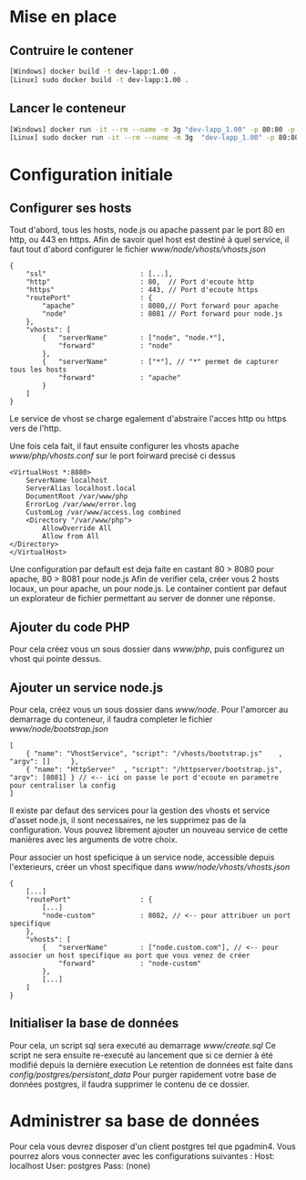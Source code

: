 # Mise en place

## Contruire le contener
```bash
[Windows] docker build -t dev-lapp:1.00 .
[Linux] sudo docker build -t dev-lapp:1.00 .
 ```

 ## Lancer le conteneur
```bash 
[Windows] docker run -it --rm --name -m 3g "dev-lapp_1.00" -p 80:80 -p 443:443 -p 40621:40621 -v "%cd%/www":/var/www -v "%cd%/config/postgres/persistant_data":/var/lib/postgresql/data dev-lapp:1.00
[Linux] sudo docker run -it --rm --name -m 3g  "dev-lapp_1.00" -p 80:80 -p 443:443 -p 40621:40621 -v "`pwd`/www":/var/www -v "`pwd`/config/postgres/persistant_data":/var/lib/postgresql/data dev-lapp:1.00
```

# Configuration initiale

## Configurer ses hosts
Tout d'abord, tous les hosts, node.js ou apache passent par le port 80 en http, ou 443 en https.
Afin de savoir quel host est destiné à quel service, il faut tout d'abord configurer le fichier *www/node/vhosts/vhosts.json*
```
{
    "ssl"                       : [...],
    "http"                      : 80,  // Port d'ecoute http
    "https"                     : 443, // Port d'ecoute https
    "routePort"                 : {
        "apache"                : 8080,// Port forward pour apache
        "node"                  : 8081 // Port forward pour node.js
    },
    "vhosts": [
        {   "serverName"        : ["node", "node.*"],
            "forward"           : "node"
        },
        {   "serverName"        : ["*"], // "*" permet de capturer tous les hosts
            "forward"           : "apache"
        }
    ]
}
```
Le service de vhost se charge egalement d'abstraire l'acces http ou https vers de l'http.

Une fois cela fait, il faut ensuite configurer les vhosts apache *www/php/vhosts.conf* sur le port foirward precisé ci dessus
```
<VirtualHost *:8080>
	ServerName localhost
	ServerAlias localhost.local
	DocumentRoot /var/www/php
	ErrorLog /var/www/error.log
	CustomLog /var/www/access.log combined
	<Directory "/var/www/php">
		AllowOverride All
		Allow from All
</Directory>	
</VirtualHost>
```

Une configuration par default est deja faite en castant 80 > 8080 pour apache, 80 > 8081 pour node.js
Afin de verifier cela, créer vous 2 hosts locaux, un pour apache, un pour node.js. Le container contient par defaut un explorateur de fichier permettant au server de donner une réponse.

## Ajouter du code PHP
Pour cela créez vous un sous dossier dans *www/php*, puis configurez un vhost qui pointe dessus.

## Ajouter un service node.js
Pour cela, créez vous un sous dossier dans *www/node*. Pour l'amorcer au demarrage du conteneur, il faudra completer le fichier *www/node/bootstrap.json*
```
[
    { "name": "VhostService", "script": "/vhosts/bootstrap.js"    , "argv": []     },
    { "name": "HttpServer"  , "script": "/httpserver/bootstrap.js", "argv": [8081] } // <-- ici on passe le port d'ecoute en parametre pour centraliser la config
]
```
Il existe par defaut des services pour la gestion des vhosts et service d'asset node.js, il sont necessaires, ne les supprimez pas de la configuration.
Vous pouvez librement ajouter un nouveau service de cette manières avec les arguments de votre choix.

Pour associer un host speficique à un service node, accessible depuis l'exterieurs, créer un vhost specifique dans *www/node/vhosts/vhosts.json*
```
{
    [...]
    "routePort"                 : {
        [...]
        "node-custom"           : 8082, // <-- pour attribuer un port specifique
    },
    "vhosts": [
        {   "serverName"        : ["node.custom.com"], // <-- pour associer un host specifique au port que vous venez de créer
            "forward"           : "node-custom"
        },
        [...]
    ]
}
```

## Initialiser la base de données
Pour cela, un script sql sera executé au demarrage *www/create.sql*
Ce script ne sera ensuite re-executé au lancement que si ce dernier à été modifié depuis la dernière execution
Le retention de données est faite dans *config/postgres/persistant_data*
Pour purger rapidement votre base de données postgres, il faudra supprimer le contenu de ce dossier.

# Administrer sa base de données
Pour cela vous devrez disposer d'un client postgres tel que pgadmin4.
Vous pourrez alors vous connecter avec les configurations suivantes :
Host: localhost
User: postgres
Pass: (none)